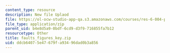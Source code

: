 ```yaml
---
content_type: resource
description: New file Uplaod
file: https://ol-ocw-studio-app-qa.s3.amazonaws.com/courses/res-6-004-principles-of-computer-system-design-an-introduction-spring-2009/ddcb64075e47679fa93496dad0b3a856_faults_figures_key.zip
file_type: application/zip
parent_uid: b4e8d5a9-0bdf-6cd9-d3f9-716855fa7b12
resourcetype: Other
title: faults_figures_key.zip
uid: ddcb6407-5e47-679f-a934-96dad0b3a856
---
```

